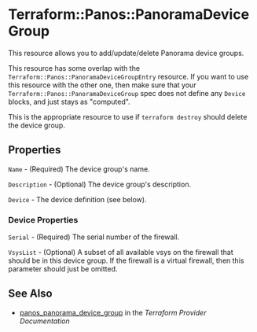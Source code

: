 # Terraform::Panos::PanoramaDeviceGroup

This resource allows you to add/update/delete Panorama device groups.

This resource has some overlap with the `Terraform::Panos::PanoramaDeviceGroupEntry`
resource.  If you want to use this resource with the other one, then make
sure that your `Terraform::Panos::PanoramaDeviceGroup` spec does not define any
`Device` blocks, and just stays as "computed".

This is the appropriate resource to use if `terraform destroy` should delete
the device group.

## Properties

`Name` - (Required) The device group's name.

`Description` - (Optional) The device group's description.

`Device` - The device definition (see below).

### Device Properties

`Serial` - (Required) The serial number of the firewall.

`VsysList` - (Optional) A subset of all available vsys on the firewall that should be in this device group.  If the firewall is a virtual firewall, then this parameter should just be omitted.


## See Also

* [panos_panorama_device_group](https://www.terraform.io/docs/providers/panos/r/panorama_device_group.html) in the _Terraform Provider Documentation_